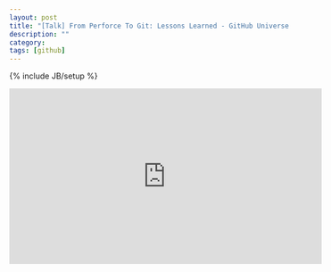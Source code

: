 ```yaml
---
layout: post
title: "[Talk] From Perforce To Git: Lessons Learned - GitHub Universe 2015"
description: ""
category:
tags: [github]
---
```

{% include JB/setup %}

<iframe width="560" height="315" src="https://www.youtube.com/embed/QNixDNtwYJ0" frameborder="0" allowfullscreen></iframe>
